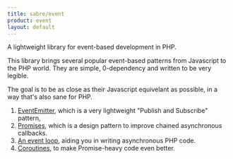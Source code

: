 ```yaml
---
title: sabre/event
product: event
layout: default
---
```


A lightweight library for event-based development in PHP.

This library brings several popular event-based patterns from Javascript to
the PHP world. They are simple, 0-dependency and written to be very legible.

The goal is to be as close as their Javascript equivelant as possible, in a way
that's also sane for PHP.

1. [EventEmitter][1], which is a very lightweight "Publish and Subscribe"
   pattern,
2. [Promises][2], which is a design pattern to improve chained asynchronous
   callbacks.
3. [An event loop][3], aiding you in writing asynchronous PHP code.
4. [Coroutines][4], to make Promise-heavy code even better.

[1]: /event/eventemitter/
[2]: /event/promise/
[3]: /event/loop/
[4]: /event/coroutines/

